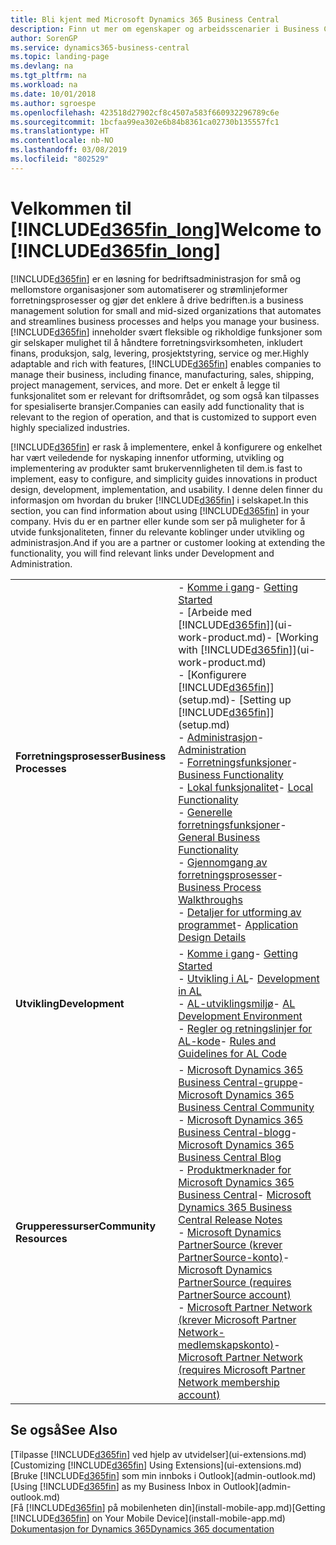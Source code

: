 ```yaml
---
title: Bli kjent med Microsoft Dynamics 365 Business Central
description: Finn ut mer om egenskaper og arbeidsscenarier i Business Central, en løsning for bedriftsadministrasjon for små og mellomstore organisasjoner.
author: SorenGP
ms.service: dynamics365-business-central
ms.topic: landing-page
ms.devlang: na
ms.tgt_pltfrm: na
ms.workload: na
ms.date: 10/01/2018
ms.author: sgroespe
ms.openlocfilehash: 423518d27902cf8c4507a583f660932296789c6e
ms.sourcegitcommit: 1bcfaa99ea302e6b84b8361ca02730b135557fc1
ms.translationtype: HT
ms.contentlocale: nb-NO
ms.lasthandoff: 03/08/2019
ms.locfileid: "802529"
---
```

# <a name="welcome-to-included365finlongincludesd365finlongmdmd"></a><span data-ttu-id="0f77e-103">Velkommen til [!INCLUDE[d365fin_long](includes/d365fin_long_md.md)]</span><span class="sxs-lookup"><span data-stu-id="0f77e-103">Welcome to [!INCLUDE[d365fin_long](includes/d365fin_long_md.md)]</span></span>
[!INCLUDE[d365fin](includes/d365fin_md.md)] <span data-ttu-id="0f77e-104">er en løsning for bedriftsadministrasjon for små og mellomstore organisasjoner som automatiserer og strømlinjeformer forretningsprosesser og gjør det enklere å drive bedriften.</span><span class="sxs-lookup"><span data-stu-id="0f77e-104">is a business management solution for small and mid-sized organizations that automates and streamlines business processes and helps you manage your business.</span></span> <span data-ttu-id="0f77e-105">[!INCLUDE[d365fin](includes/d365fin_md.md)] inneholder svært fleksible og rikholdige funksjoner som gir selskaper mulighet til å håndtere forretningsvirksomheten, inkludert finans, produksjon, salg, levering, prosjektstyring, service og mer.</span><span class="sxs-lookup"><span data-stu-id="0f77e-105">Highly adaptable and rich with features, [!INCLUDE[d365fin](includes/d365fin_md.md)] enables companies to manage their business, including finance, manufacturing, sales, shipping, project management, services, and more.</span></span> <span data-ttu-id="0f77e-106">Det er enkelt å legge til funksjonalitet som er relevant for driftsområdet, og som også kan tilpasses for spesialiserte bransjer.</span><span class="sxs-lookup"><span data-stu-id="0f77e-106">Companies can easily add functionality that is relevant to the region of operation, and that is customized to support even highly specialized industries.</span></span>

[!INCLUDE[d365fin](includes/d365fin_md.md)] <span data-ttu-id="0f77e-107">er rask å implementere, enkel å konfigurere og enkelhet har vært veiledende for nyskaping innenfor utforming, utvikling og implementering av produkter samt brukervennligheten til dem.</span><span class="sxs-lookup"><span data-stu-id="0f77e-107">is fast to implement, easy to configure, and simplicity guides innovations in product design, development, implementation, and usability.</span></span> <span data-ttu-id="0f77e-108">I denne delen finner du informasjon om hvordan du bruker [!INCLUDE[d365fin](includes/d365fin_md.md)] i selskapet.</span><span class="sxs-lookup"><span data-stu-id="0f77e-108">In this section, you can find information about using [!INCLUDE[d365fin](includes/d365fin_md.md)] in your company.</span></span> <span data-ttu-id="0f77e-109">Hvis du er en partner eller kunde som ser på muligheter for å utvide funksjonaliteten, finner du relevante koblinger under utvikling og administrasjon.</span><span class="sxs-lookup"><span data-stu-id="0f77e-109">And if you are a partner or customer looking at extending the functionality, you will find relevant links under Development and Administration.</span></span>  

|||  
|-|-|  
|<span data-ttu-id="0f77e-110">**Forretningsprosesser**</span><span class="sxs-lookup"><span data-stu-id="0f77e-110">**Business Processes**</span></span>|<span data-ttu-id="0f77e-111">-   [Komme i gang](product-get-started.md)</span><span class="sxs-lookup"><span data-stu-id="0f77e-111">-   [Getting Started](product-get-started.md)</span></span><br /><span data-ttu-id="0f77e-112">-   [Arbeide med [!INCLUDE[d365fin](includes/d365fin_md.md)]](ui-work-product.md)</span><span class="sxs-lookup"><span data-stu-id="0f77e-112">-   [Working with [!INCLUDE[d365fin](includes/d365fin_md.md)]](ui-work-product.md)</span></span><br /><span data-ttu-id="0f77e-113">-   [Konfigurere [!INCLUDE[d365fin](includes/d365fin_md.md)]](setup.md)</span><span class="sxs-lookup"><span data-stu-id="0f77e-113">-   [Setting up [!INCLUDE[d365fin](includes/d365fin_md.md)]](setup.md)</span></span><br /><span data-ttu-id="0f77e-114">-   [Administrasjon](admin-setup-and-administration.md)</span><span class="sxs-lookup"><span data-stu-id="0f77e-114">-   [Administration](admin-setup-and-administration.md)</span></span><br /><span data-ttu-id="0f77e-115">-   [Forretningsfunksjoner](across-business-functionality.md)</span><span class="sxs-lookup"><span data-stu-id="0f77e-115">-   [Business Functionality](across-business-functionality.md)</span></span><br /><span data-ttu-id="0f77e-116">-   [Lokal funksjonalitet](LocalFunctionality/Austria/austria-local-functionality.md)</span><span class="sxs-lookup"><span data-stu-id="0f77e-116">-   [Local Functionality](LocalFunctionality/Austria/austria-local-functionality.md)</span></span><br /><span data-ttu-id="0f77e-117">-   [Generelle forretningsfunksjoner](ui-across-business-areas.md)</span><span class="sxs-lookup"><span data-stu-id="0f77e-117">-   [General Business Functionality](ui-across-business-areas.md)</span></span><br /><span data-ttu-id="0f77e-118">-   [Gjennomgang av forretningsprosesser](walkthrough-business-process-walkthroughs.md)</span><span class="sxs-lookup"><span data-stu-id="0f77e-118">-   [Business Process Walkthroughs](walkthrough-business-process-walkthroughs.md)</span></span><br /><span data-ttu-id="0f77e-119">-   [Detaljer for utforming av programmet](design-details-application-design.md)</span><span class="sxs-lookup"><span data-stu-id="0f77e-119">-   [Application Design Details](design-details-application-design.md)</span></span>|  
|<span data-ttu-id="0f77e-120">**Utvikling**</span><span class="sxs-lookup"><span data-stu-id="0f77e-120">**Development**</span></span>|<span data-ttu-id="0f77e-121">-   [Komme i gang](/dynamics365/business-central/dev-itpro/index)</span><span class="sxs-lookup"><span data-stu-id="0f77e-121">-   [Getting Started](/dynamics365/business-central/dev-itpro/index)</span></span><br /><span data-ttu-id="0f77e-122">-   [Utvikling i AL](/dynamics365/business-central/dev-itpro/developer/devenv-dev-overview)</span><span class="sxs-lookup"><span data-stu-id="0f77e-122">-   [Development in AL](/dynamics365/business-central/dev-itpro/developer/devenv-dev-overview)</span></span><br /><span data-ttu-id="0f77e-123">-   [AL-utviklingsmiljø](/dynamics365/business-central/dev-itpro/developer/devenv-reference-overview)</span><span class="sxs-lookup"><span data-stu-id="0f77e-123">-   [AL Development Environment](/dynamics365/business-central/dev-itpro/developer/devenv-reference-overview)</span></span><br /><span data-ttu-id="0f77e-124">-   [Regler og retningslinjer for AL-kode](/dynamics365/business-central/dev-itpro/compliance/apptest-overview)</span><span class="sxs-lookup"><span data-stu-id="0f77e-124">-   [Rules and Guidelines for AL Code](/dynamics365/business-central/dev-itpro/compliance/apptest-overview)</span></span>|  
|<span data-ttu-id="0f77e-125">**Grupperessurser**</span><span class="sxs-lookup"><span data-stu-id="0f77e-125">**Community Resources**</span></span>|<span data-ttu-id="0f77e-126">-   [Microsoft Dynamics 365 Business Central-gruppe](https://community.dynamics.com/business)</span><span class="sxs-lookup"><span data-stu-id="0f77e-126">-   [Microsoft Dynamics 365 Business Central Community](https://community.dynamics.com/business)</span></span><br /><span data-ttu-id="0f77e-127">-   [Microsoft Dynamics 365 Business Central-blogg](https://community.dynamics.com/business/b/financials)</span><span class="sxs-lookup"><span data-stu-id="0f77e-127">-   [Microsoft Dynamics 365 Business Central Blog](https://community.dynamics.com/business/b/financials)</span></span><br /><span data-ttu-id="0f77e-128">-   [Produktmerknader for Microsoft Dynamics 365 Business Central](https://go.microsoft.com/fwlink/?linkid=2047422)</span><span class="sxs-lookup"><span data-stu-id="0f77e-128">-   [Microsoft Dynamics 365 Business Central Release Notes](https://go.microsoft.com/fwlink/?linkid=2047422)</span></span><br /><span data-ttu-id="0f77e-129">-   [Microsoft Dynamics PartnerSource \(krever PartnerSource-konto\)](https://mbs.microsoft.com/partnersource)</span><span class="sxs-lookup"><span data-stu-id="0f77e-129">-   [Microsoft Dynamics PartnerSource \(requires PartnerSource account\)](https://mbs.microsoft.com/partnersource)</span></span><br /><span data-ttu-id="0f77e-130">-   [Microsoft Partner Network \(krever Microsoft Partner Network-medlemskapskonto\)](https://mspartner.microsoft.com/en/us/windows/index.aspx)</span><span class="sxs-lookup"><span data-stu-id="0f77e-130">-   [Microsoft Partner Network \(requires Microsoft Partner Network membership account\)](https://mspartner.microsoft.com/en/us/windows/index.aspx)</span></span>|  

## <a name="see-also"></a><span data-ttu-id="0f77e-131">Se også</span><span class="sxs-lookup"><span data-stu-id="0f77e-131">See Also</span></span>
<span data-ttu-id="0f77e-132">[Tilpasse [!INCLUDE[d365fin](includes/d365fin_md.md)] ved hjelp av utvidelser](ui-extensions.md)</span><span class="sxs-lookup"><span data-stu-id="0f77e-132">[Customizing [!INCLUDE[d365fin](includes/d365fin_md.md)] Using Extensions](ui-extensions.md)</span></span>  
<span data-ttu-id="0f77e-133">[Bruke [!INCLUDE[d365fin](includes/d365fin_md.md)] som min innboks i Outlook](admin-outlook.md)</span><span class="sxs-lookup"><span data-stu-id="0f77e-133">[Using [!INCLUDE[d365fin](includes/d365fin_md.md)] as my Business Inbox in Outlook](admin-outlook.md)</span></span>  
<span data-ttu-id="0f77e-134">[Få [!INCLUDE[d365fin](includes/d365fin_md.md)] på mobilenheten din](install-mobile-app.md)</span><span class="sxs-lookup"><span data-stu-id="0f77e-134">[Getting [!INCLUDE[d365fin](includes/d365fin_md.md)] on Your Mobile Device](install-mobile-app.md)</span></span>  
[<span data-ttu-id="0f77e-135">Dokumentasjon for Dynamics 365</span><span class="sxs-lookup"><span data-stu-id="0f77e-135">Dynamics 365 documentation</span></span>](https://docs.microsoft.com/en-us/dynamics365/#pivot=solutions&panel=solutions_financials)

